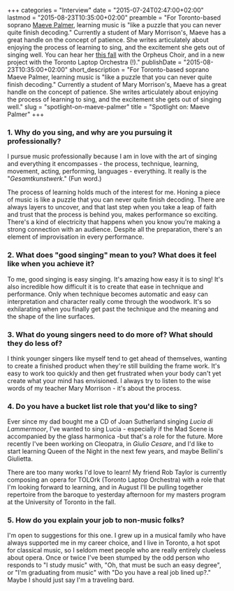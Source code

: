 +++
categories = "Interview"
date = "2015-07-24T02:47:00+02:00"
lastmod = "2015-08-23T10:35:00+02:00"
preamble = "For Toronto-based soprano [Maeve Palmer](/scene/people/maeve-palmer/), learning music is \"like a puzzle that you can never quite finish decoding.\" Currently a student of Mary Morrison's, Maeve has a great handle on the concept of patience. She writes articulately about enjoying the process of learning to sing, and the excitement she gets out of singing well. You can hear her [this fall](http://www.maevepalmer.com/schedule.html) with the Orpheus Choir, and in a new project with the Toronto Laptop Orchestra (!)."
publishDate = "2015-08-23T10:35:00+02:00"
short_description = "For Toronto-based soprano Maeve Palmer, learning music is \"like a puzzle that you can never quite finish decoding.\" Currently a student of Mary Morrison's, Maeve has a great handle on the concept of patience. She writes articulately about enjoying the process of learning to sing, and the excitement she gets out of singing well."
slug = "spotlight-on-maeve-palmer"
title = "Spotlight on: Maeve Palmer"
+++

### 1. Why do you sing, and why are you pursuing it professionally?

I pursue music professionally because I am in love with the art of singing and everything it encompasses - the process, technique, learning, movement, acting, performing, languages - everything. It really is the "*Gesamtkunstwerk*." (Fun word.)

The process of learning holds much of the interest for me. Honing a piece of music is like a puzzle that you can never quite finish decoding. There are always layers to uncover, and that last step when you take a leap of faith and trust that the process is behind you, makes performance so exciting. There's a kind of electricity that happens when you know you're making a strong connection with an audience. Despite all the preparation, there's an element of improvisation in every performance.

### 2. What does "good singing" mean to you? What does it feel like when you achieve it?

To me, good singing is easy singing. It's amazing how easy it is to sing! It's also incredible how difficult it is to create that ease in technique and performance. Only when technique becomes automatic and easy can interpretation and character really come through the woodwork. It's so exhilarating when you finally get past the technique and the meaning and the shape of the line surfaces.

### 3. What do young singers need to do more of? What should they do less of? 

I think younger singers like myself tend to get ahead of themselves, wanting to create a finished product when they're still building the frame work. It's easy to work too quickly and then get frustrated when your body can't yet create what your mind has envisioned. I always try to listen to the wise words of my teacher Mary Morrison - it's about the process. 

### 4. Do you have a bucket list role that you'd like to sing? 

Ever since my dad bought me a CD of Joan Sutherland singing *Lucia di Lammermoor*, I've wanted to sing Lucia - especially if the Mad Scene is accompanied by the glass harmonica -but that's a role for the future. More recently I've been working on Cleopatra, in *Giulio Cesare*, and I'd like to start learning Queen of the Night in the next few years, and maybe Bellini's Giulietta.

There are too many works I'd love to learn! My friend Rob Taylor is currently composing an opera for TOLOrk (Toronto Laptop Orchestra) with a role that I'm looking forward to learning, and in August I'll be pulling together repertoire from the baroque to yesterday afternoon for my masters program at the University of Toronto in the fall.

### 5. How do you explain your job to non-music folks? 

I'm open to suggestions for this one. I grew up in a musical family who have always supported me in my career choice, and I live in Toronto, a hot spot for classical music, so I seldom meet people who are really entirely clueless about opera. Once or twice I've been stumped by the odd person who responds to "I study music" with, "Oh, that must be such an easy degree", or "I'm graduating from music" with "Do you have a real job lined up?."  Maybe I should just say I'm a traveling bard.
